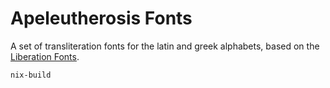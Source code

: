 # Apeleutherosis Fonts

A set of transliteration fonts for the latin and greek alphabets, based on the [Liberation Fonts](https://github.com/liberationfonts/liberation-fonts).

```sh
nix-build
```
